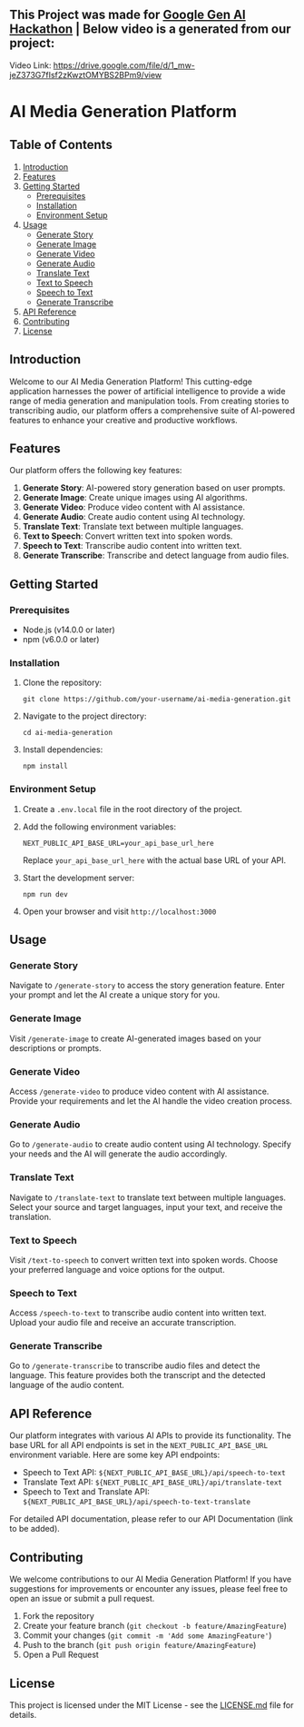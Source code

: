 ## This Project was made for [Google Gen AI Hackathon](https://devfolio.co/google-genaiexchange) | Below video is a generated from our project: 
Video Link: https://drive.google.com/file/d/1_mw-jeZ373G7fIsf2zKwztOMYBS2BPm9/view

# AI Media Generation Platform

## Table of Contents
1. [Introduction](#introduction)
2. [Features](#features)
3. [Getting Started](#getting-started)
   - [Prerequisites](#prerequisites)
   - [Installation](#installation)
   - [Environment Setup](#environment-setup)
4. [Usage](#usage)
   - [Generate Story](#generate-story)
   - [Generate Image](#generate-image)
   - [Generate Video](#generate-video)
   - [Generate Audio](#generate-audio)
   - [Translate Text](#translate-text)
   - [Text to Speech](#text-to-speech)
   - [Speech to Text](#speech-to-text)
   - [Generate Transcribe](#generate-transcribe)
5. [API Reference](#api-reference)
6. [Contributing](#contributing)
7. [License](#license)

## Introduction

Welcome to our AI Media Generation Platform! This cutting-edge application harnesses the power of artificial intelligence to provide a wide range of media generation and manipulation tools. From creating stories to transcribing audio, our platform offers a comprehensive suite of AI-powered features to enhance your creative and productive workflows.

## Features

Our platform offers the following key features:

1. **Generate Story**: AI-powered story generation based on user prompts.
2. **Generate Image**: Create unique images using AI algorithms.
3. **Generate Video**: Produce video content with AI assistance.
4. **Generate Audio**: Create audio content using AI technology.
5. **Translate Text**: Translate text between multiple languages.
6. **Text to Speech**: Convert written text into spoken words.
7. **Speech to Text**: Transcribe audio content into written text.
8. **Generate Transcribe**: Transcribe and detect language from audio files.

## Getting Started

### Prerequisites

- Node.js (v14.0.0 or later)
- npm (v6.0.0 or later)

### Installation

1. Clone the repository:
   ```
   git clone https://github.com/your-username/ai-media-generation.git
   ```

2. Navigate to the project directory:
   ```
   cd ai-media-generation
   ```

3. Install dependencies:
   ```
   npm install
   ```

### Environment Setup

1. Create a `.env.local` file in the root directory of the project.
2. Add the following environment variables:
   ```
   NEXT_PUBLIC_API_BASE_URL=your_api_base_url_here
   ```
   Replace `your_api_base_url_here` with the actual base URL of your API.

3. Start the development server:
   ```
   npm run dev
   ```

4. Open your browser and visit `http://localhost:3000`

## Usage

### Generate Story

Navigate to `/generate-story` to access the story generation feature. Enter your prompt and let the AI create a unique story for you.

### Generate Image

Visit `/generate-image` to create AI-generated images based on your descriptions or prompts.

### Generate Video

Access `/generate-video` to produce video content with AI assistance. Provide your requirements and let the AI handle the video creation process.

### Generate Audio

Go to `/generate-audio` to create audio content using AI technology. Specify your needs and the AI will generate the audio accordingly.

### Translate Text

Navigate to `/translate-text` to translate text between multiple languages. Select your source and target languages, input your text, and receive the translation.

### Text to Speech

Visit `/text-to-speech` to convert written text into spoken words. Choose your preferred language and voice options for the output.

### Speech to Text

Access `/speech-to-text` to transcribe audio content into written text. Upload your audio file and receive an accurate transcription.

### Generate Transcribe

Go to `/generate-transcribe` to transcribe audio files and detect the language. This feature provides both the transcript and the detected language of the audio content.

## API Reference

Our platform integrates with various AI APIs to provide its functionality. The base URL for all API endpoints is set in the `NEXT_PUBLIC_API_BASE_URL` environment variable. Here are some key API endpoints:

- Speech to Text API: `${NEXT_PUBLIC_API_BASE_URL}/api/speech-to-text`
- Translate Text API: `${NEXT_PUBLIC_API_BASE_URL}/api/translate-text`
- Speech to Text and Translate API: `${NEXT_PUBLIC_API_BASE_URL}/api/speech-to-text-translate`

For detailed API documentation, please refer to our API Documentation (link to be added).

## Contributing

We welcome contributions to our AI Media Generation Platform! If you have suggestions for improvements or encounter any issues, please feel free to open an issue or submit a pull request.

1. Fork the repository
2. Create your feature branch (`git checkout -b feature/AmazingFeature`)
3. Commit your changes (`git commit -m 'Add some AmazingFeature'`)
4. Push to the branch (`git push origin feature/AmazingFeature`)
5. Open a Pull Request

## License

This project is licensed under the MIT License - see the [LICENSE.md](LICENSE.md) file for details.
